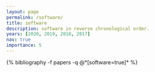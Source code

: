 ```yaml
---
layout: page
permalink: /software/
title: software
description: software in reverse chronological order.
years: [2020, 2019, 2018, 2017]
nav: true
importance: 5
---
```



<div class="publications">
  {% bibliography -f papers -q @*[software=true]* %}
</div>
